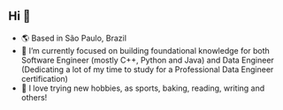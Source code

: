 ## Hi :blue_heart:

- 🌎 Based in São Paulo, Brazil
- :star2: I’m currently focused on building foundational knowledge for both Software Engineer (mostly C++, Python and Java) and Data Engineer (Dedicating a lot of my time to study for a Professional Data Engineer certification)
- :sparkling_heart: I love trying new hobbies, as sports, baking, reading, writing and others!
